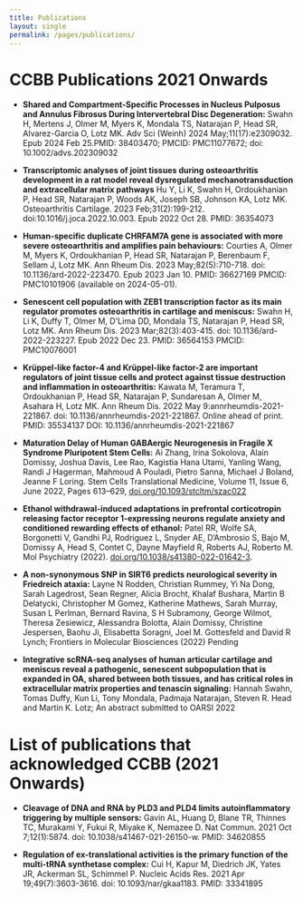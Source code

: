 ```yaml
---
title: Publications
layout: single
permalink: /pages/publications/
---
```


# CCBB Publications 2021 Onwards
* **Shared and Compartment-Specific Processes in Nucleus Pulposus and Annulus Fibrosus During Intervertebral Disc Degeneration:** Swahn H, Mertens J, Olmer M, Myers K, Mondala TS, Natarajan P, Head SR, Alvarez-Garcia O, Lotz MK. Adv Sci (Weinh) 2024 May;11(17):e2309032. Epub 2024 Feb 25.PMID: 38403470; PMCID: PMC11077672; doi: 10.1002/advs.202309032
  
* **Transcriptomic analyses of joint tissues during osteoarthritis development in a rat model reveal dysregulated mechanotransduction and extracellular matrix pathways** Hu Y, Li K, Swahn H, Ordoukhanian P, Head SR, Natarajan P, Woods AK, Joseph SB, Johnson KA, Lotz MK. Osteoarthritis Cartilage. 2023 Feb;31(2):199-212. doi:10.1016/j.joca.2022.10.003. Epub 2022 Oct 28. PMID: 36354073
  
* **Human-specific duplicate CHRFAM7A gene is associated with more severe osteoarthritis and amplifies pain behaviours:** Courties A, Olmer M, Myers K, Ordoukhanian P, Head SR, Natarajan P, Berenbaum F, Sellam J, Lotz MK. Ann Rheum Dis. 2023 May;82(5):710-718. doi: 10.1136/ard-2022-223470. Epub 2023 Jan 10. PMID: 36627169 PMCID: PMC10101906 (available on 2024-05-01).

* **Senescent cell population with ZEB1 transcription factor as its main regulator promotes osteoarthritis in cartilage and meniscus:** Swahn H, Li K, Duffy T, Olmer M, D'Lima DD, Mondala TS, Natarajan P, Head SR, Lotz MK. Ann Rheum Dis. 2023 Mar;82(3):403-415. doi: 10.1136/ard-2022-223227. Epub 2022 Dec 23. PMID: 36564153 PMCID: PMC10076001
  
* **Krüppel-like factor-4 and Krüppel-like factor-2 are important
    regulators of joint tissue cells and protect against tissue
    destruction and inflammation in osteoarthritis:** Kawata M, Teramura
    T, Ordoukhanian P, Head SR, Natarajan P, Sundaresan A, Olmer M,
    Asahara H, Lotz MK. Ann Rheum Dis. 2022 May
    9:annrheumdis-2021-221867. doi: 10.1136/annrheumdis-2021-221867.
    Online ahead of print. PMID: 35534137 DOI:
    10.1136/annrheumdis-2021-221867

* **Maturation Delay of Human GABAergic Neurogenesis in Fragile X
    Syndrome Pluripotent Stem Cells:** Ai Zhang, Irina Sokolova, Alain
    Domissy, Joshua Davis, Lee Rao, Kagistia Hana Utami, Yanling Wang,
    Randi J Hagerman, Mahmoud A Pouladi, Pietro Sanna, Michael J Boland,
    Jeanne F Loring. Stem Cells Translational Medicine, Volume 11, Issue
    6, June 2022, Pages 613–629,
    <a href="https://doi.org/10.1093/stcltm/szac022">doi.org/10.1093/stcltm/szac022</a>

* **Ethanol withdrawal-induced adaptations in prefrontal corticotropin
    releasing factor receptor 1-expressing neurons regulate anxiety and
    conditioned rewarding effects of ethanol:** Patel RR, Wolfe SA,
    Borgonetti V, Gandhi PJ, Rodriguez L, Snyder AE, D’Ambrosio S, Bajo
    M, Domissy A, Head S, Contet C, Dayne Mayfield R, Roberts AJ,
    Roberto M. Mol Psychiatry (2022).
    <a href="https://doi.org/10.1038/s41380-022-01642-3">doi.org/10.1038/s41380-022-01642-3</a>.

* **A non-synonymous SNP in SIRT6 predicts neurological severity in
    Friedreich ataxia:** Layne N Rodden, Christian Rummey, Yi Na Dong,
    Sarah Lagedrost, Sean Regner, Alicia Brocht, Khalaf Bushara, Martin
    B Delatycki, Christopher M Gomez, Katherine Mathews, Sarah Murray,
    Susan L Perlman, Bernard Ravina, S H Subramony, George Wilmot,
    Theresa Zesiewicz, Alessandra Bolotta, Alain Domissy, Christine
    Jespersen, Baohu Ji, Elisabetta Soragni, Joel M. Gottesfeld and
    David R Lynch; Frontiers in Molecular Biosciences (2022) Pending

* **Integrative scRNA-seq analyses of human articular cartilage and
    meniscus reveal a pathogenic, senescent subpopulation that is
    expanded in OA, shared between both tissues, and has critical roles
    in extracellular matrix properties and tenascin signaling:** Hannah
    Swahn, Tomas Duffy, Kun Li, Tony Mondala, Padmaja Natarajan,
    Steven R. Head and Martin K. Lotz; An abstract submitted to OARSI
    2022


# List of publications that acknowledged CCBB (2021 Onwards)


* **Cleavage of DNA and RNA by PLD3 and PLD4 limits autoinflammatory
    triggering by multiple sensors:** Gavin AL, Huang D, Blane TR,
    Thinnes TC, Murakami Y, Fukui R, Miyake K, Nemazee D. Nat Commun.
    2021 Oct 7;12(1):5874. doi: 10.1038/s41467-021-26150-w. PMID:
    34620855

* **Regulation of ex-translational activities is the primary function
    of the multi-tRNA synthetase complex:** Cui H, Kapur M, Diedrich JK,
    Yates JR, Ackerman SL, Schimmel P. Nucleic Acids Res. 2021 Apr
    19;49(7):3603-3616. doi: 10.1093/nar/gkaa1183. PMID: 33341895

